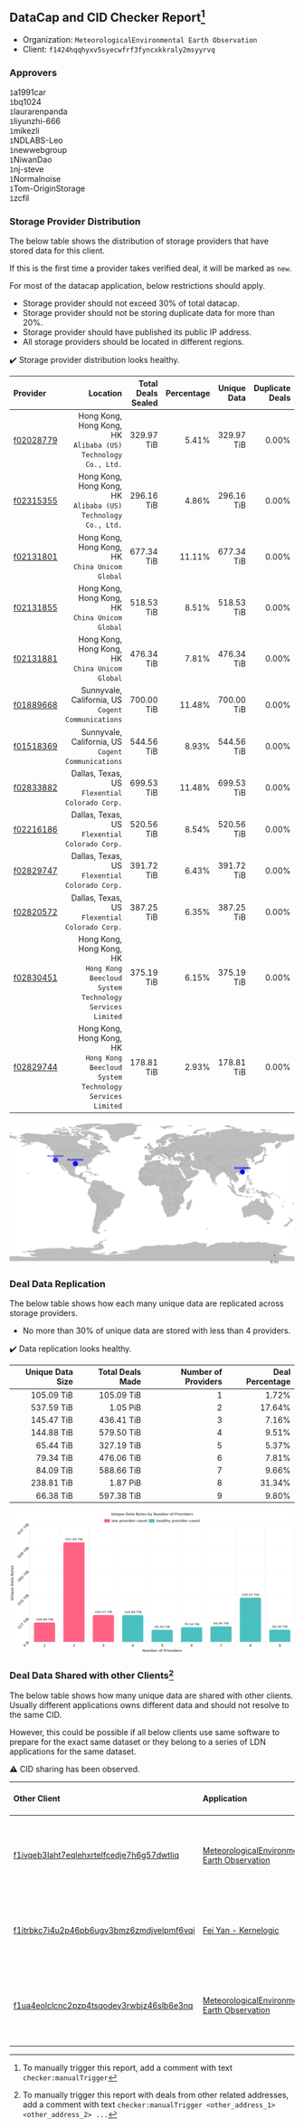 ## DataCap and CID Checker Report[^1]
 - Organization: `MeteorologicalEnvironmental Earth Observation`
 - Client: `f1424hqqhyxv5syecwfrf3fyncxkkraly2msyyrvq`
### Approvers
`1`a1991car<br/>`1`bq1024<br/>`1`laurarenpanda<br/>`1`liyunzhi-666<br/>`1`mikezli<br/>`1`NDLABS-Leo<br/>`1`newwebgroup<br/>`1`NiwanDao<br/>`1`nj-steve<br/>`1`Normalnoise<br/>`1`Tom-OriginStorage<br/>`1`zcfil


### Storage Provider Distribution
The below table shows the distribution of storage providers that have stored data for this client.

If this is the first time a provider takes verified deal, it will be marked as `new`.

For most of the datacap application, below restrictions should apply.
 - Storage provider should not exceed 30% of total datacap.
 - Storage provider should not be storing duplicate data for more than 20%.
 - Storage provider should have published its public IP address.
 - All storage providers should be located in different regions.

✔️ Storage provider distribution looks healthy.

| Provider                                              |                                                                             Location | Total Deals Sealed | Percentage | Unique Data | Duplicate Deals |
| :---------------------------------------------------- | -----------------------------------------------------------------------------------: | -----------------: | ---------: | ----------: | --------------: |
| [f02028779](https://filfox.info/en/address/f02028779) |                     Hong Kong, Hong Kong, HK<br/>`Alibaba (US) Technology Co., Ltd.` |         329.97 TiB |      5.41% |  329.97 TiB |           0.00% |
| [f02315355](https://filfox.info/en/address/f02315355) |                     Hong Kong, Hong Kong, HK<br/>`Alibaba (US) Technology Co., Ltd.` |         296.16 TiB |      4.86% |  296.16 TiB |           0.00% |
| [f02131801](https://filfox.info/en/address/f02131801) |                                   Hong Kong, Hong Kong, HK<br/>`China Unicom Global` |         677.34 TiB |     11.11% |  677.34 TiB |           0.00% |
| [f02131855](https://filfox.info/en/address/f02131855) |                                   Hong Kong, Hong Kong, HK<br/>`China Unicom Global` |         518.53 TiB |      8.51% |  518.53 TiB |           0.00% |
| [f02131881](https://filfox.info/en/address/f02131881) |                                   Hong Kong, Hong Kong, HK<br/>`China Unicom Global` |         476.34 TiB |      7.81% |  476.34 TiB |           0.00% |
| [f01889668](https://filfox.info/en/address/f01889668) |                                Sunnyvale, California, US<br/>`Cogent Communications` |         700.00 TiB |     11.48% |  700.00 TiB |           0.00% |
| [f01518369](https://filfox.info/en/address/f01518369) |                                Sunnyvale, California, US<br/>`Cogent Communications` |         544.56 TiB |      8.93% |  544.56 TiB |           0.00% |
| [f02833882](https://filfox.info/en/address/f02833882) |                                    Dallas, Texas, US<br/>`Flexential Colorado Corp.` |         699.53 TiB |     11.48% |  699.53 TiB |           0.00% |
| [f02216186](https://filfox.info/en/address/f02216186) |                                    Dallas, Texas, US<br/>`Flexential Colorado Corp.` |         520.56 TiB |      8.54% |  520.56 TiB |           0.00% |
| [f02829747](https://filfox.info/en/address/f02829747) |                                    Dallas, Texas, US<br/>`Flexential Colorado Corp.` |         391.72 TiB |      6.43% |  391.72 TiB |           0.00% |
| [f02820572](https://filfox.info/en/address/f02820572) |                                    Dallas, Texas, US<br/>`Flexential Colorado Corp.` |         387.25 TiB |      6.35% |  387.25 TiB |           0.00% |
| [f02830451](https://filfox.info/en/address/f02830451) | Hong Kong, Hong Kong, HK<br/>`Hong Kong Beecloud System Technology Services Limited` |         375.19 TiB |      6.15% |  375.19 TiB |           0.00% |
| [f02829744](https://filfox.info/en/address/f02829744) | Hong Kong, Hong Kong, HK<br/>`Hong Kong Beecloud System Technology Services Limited` |         178.81 TiB |      2.93% |  178.81 TiB |           0.00% |

<img src="https://raw.githubusercontent.com/data-preservation-programs/filplus-checker-assets/main/filecoin-project/filecoin-plus-large-datasets/issues/2167/1708758953108.png"/>

### Deal Data Replication
The below table shows how each many unique data are replicated across storage providers.

- No more than 30% of unique data are stored with less than 4 providers.

✔️ Data replication looks healthy.

| Unique Data Size | Total Deals Made | Number of Providers | Deal Percentage |
| ---------------: | ---------------: | ------------------: | --------------: |
|       105.09 TiB |       105.09 TiB |                   1 |           1.72% |
|       537.59 TiB |         1.05 PiB |                   2 |          17.64% |
|       145.47 TiB |       436.41 TiB |                   3 |           7.16% |
|       144.88 TiB |       579.50 TiB |                   4 |           9.51% |
|        65.44 TiB |       327.19 TiB |                   5 |           5.37% |
|        79.34 TiB |       476.06 TiB |                   6 |           7.81% |
|        84.09 TiB |       588.66 TiB |                   7 |           9.66% |
|       238.81 TiB |         1.87 PiB |                   8 |          31.34% |
|        66.38 TiB |       597.38 TiB |                   9 |           9.80% |

<img src="https://raw.githubusercontent.com/data-preservation-programs/filplus-checker-assets/main/filecoin-project/filecoin-plus-large-datasets/issues/2167/1708758953606.png"/>

### Deal Data Shared with other Clients[^3]
The below table shows how many unique data are shared with other clients.
Usually different applications owns different data and should not resolve to the same CID.

However, this could be possible if all below clients use same software to prepare for the exact same dataset or they belong to a series of LDN applications for the same dataset.

⚠️ CID sharing has been observed.

| Other Client                                                                                                          | Application                                                                                                                   | Total Deals Affected | Unique CIDs | Approvers                                                                                                                                   |
| :-------------------------------------------------------------------------------------------------------------------- | :---------------------------------------------------------------------------------------------------------------------------- | -------------------: | ----------: | :------------------------------------------------------------------------------------------------------------------------------------------ |
| [f1ivqeb3laht7eqlehxrtelfcedje7h6g57dwtliq](https://filfox.info/en/address/f1ivqeb3laht7eqlehxrtelfcedje7h6g57dwtliq) | [MeteorologicalEnvironmental Earth Observation](https://github.com/filecoin-project/filecoin-plus-large-datasets/issues/1508) |             2.61 PiB |      19,436 | `2`cryptowhizzard<br/>`1`flyworker<br/>`1`Joss-Hua<br/>`1`liyunzhi-666<br/>`1`NDLABS-Leo<br/>`1`NiwanDao<br/>`2`stcloudlisa<br/>`1`xinaxu   |
| [f1itrbkc7i4u2p46pb6ugv3bmz6zmdjvelpmf6vqi](https://filfox.info/en/address/f1itrbkc7i4u2p46pb6ugv3bmz6zmdjvelpmf6vqi) | [Fei Yan \- Kernelogic](https://github.com/filecoin-project/filecoin-plus-large-datasets/issues/1106)                         |             1.93 PiB |      10,535 | `1`1ane-1<br/>`1`cryptowhizzard<br/>`2`flyworker<br/>`1`liyunzhi-666<br/>`1`NDLABS-Leo<br/>`2`newwebgroup<br/>`2`xinaxu                     |
| [f1ua4eolclcnc2pzp4tsqodey3rwbjz46slb6e3nq](https://filfox.info/en/address/f1ua4eolclcnc2pzp4tsqodey3rwbjz46slb6e3nq) | [MeteorologicalEnvironmental Earth Observation](https://github.com/filecoin-project/filecoin-plus-large-datasets/issues/1507) |           427.59 TiB |      10,072 | `1`cryptowhizzard<br/>`2`flyworker<br/>`2`Joss-Hua<br/>`1`NDLABS-Leo<br/>`2`NiwanDao<br/>`2`stcloudlisa<br/>`1`xiaoyuaiheshui<br/>`1`xinaxu |

[^1]: To manually trigger this report, add a comment with text `checker:manualTrigger`

[^2]: Deals from those addresses are combined into this report as they are specified with `checker:manualTrigger`

[^3]: To manually trigger this report with deals from other related addresses, add a comment with text `checker:manualTrigger <other_address_1> <other_address_2> ...`
